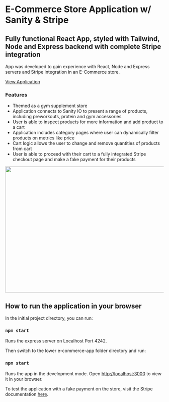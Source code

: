 # E-Commerce Store Application w/ Sanity & Stripe

## Fully functional React App, styled with Tailwind, Node and Express backend with complete Stripe integration

App was developed to gain experience with React, Node and Express servers and Stripe integration in an E-Commerce store.

[View Application](https://helpful-dieffenbachia-34da37.netlify.app/)

### Features
* Themed as a gym supplement store
* Application connects to Sanity IO to present a range of products, including preworkouts, protein and gym accessories
* User is able to inspect products for more information and add product to a cart
* Application includes category pages where user can dynamically filter products on metrics like price
* Cart logic allows the user to change and remove quantities of products from cart
* User is able to proceed with their cart to a fully integrated Stripe checkout page and make a fake payment for their products

<img src="https://i.ibb.co/ZHjLXVx/store.jpg" width="700" height="400"/>

## How to run the application in your browser

In the initial project directory, you can run:

### `npm start`

Runs the express server on Localhost Port 4242.

Then switch to the lower e-commerce-app folder directory and run:

### `npm start`

Runs the app in the development mode.
Open [http://localhost:3000](http://localhost:3000) to view it in your browser.

To test the application with a fake payment on the store, visit the Stripe documentation [here](https://stripe.com/docs/testing).



